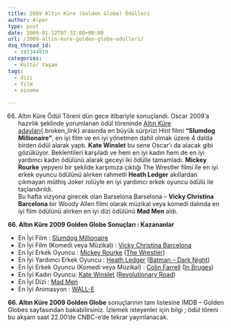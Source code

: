 ```yaml
---
title: 2009 Altın Küre (Golden Globe) Ödülleri
author: Alper
type: post
date: 2009-01-12T07:32:00+00:00
url: /2009-altin-kure-golden-globe-odulleri/
dsq_thread_id:
  - 197344919
categories:
  - Kültür Yaşam
tags:
  - dizi
  - film
  - sinema

---
```

66. Altın Küre Ödül Töreni dün gece itibariyle sonuçlandı. Oscar 2009&#8217;a hazırlık şeklinde yorumlanan ödül töreninde [Altın Küre adayları][1]{.broken_link} arasında en büyük sürprizi Hint filmi **“Slumdog Millionaire”**, en iyi film ve en iyi yönetmen dahil olmak üzere 4 dalda birden ödül alarak yaptı. **Kate Winslet** bu sene Oscar&#8217;ı da alacak gibi gözüküyor. Beklentileri karşıladı ve hem en iyi kadın hem de en iyi yardımcı kadın ödülünü alarak geceyi iki ödülle tamamladı. **Mickey Rourke** yepyeni bir şekilde karşımıza çıktığı The Wrestler filmi ile en iyi erkek oyuncu ödülünü alırken rahmetli **Heath Ledger** akıllardan çıkmayan müthiş Joker rolüyle en iyi yardımcı erkek oyuncu ödülü ile taçlandırıldı.  
Bu hafta vizyona girecek olan Barselona Barselona &#8211; **Vicky Christina Barcelona** bir Woody Allen filmi olarak müzikal veya komedi dalında en iyi film ödülünü alırken en iyi dizi ödülünü **Mad Men** aldı. 

**66. Altın Küre 2009 Golden Globe Sonuçları : Kazananlar**  
<!--more-->

  * En İyi Film : <a href="http://www.imdb.com/title/tt1010048/" target="_blank">Slumdog Millionaire</a> 
  * En İyi Film (Komedi veya Müzikal) : <a href="http://www.imdb.com/title/tt0497465/" target="_blank">Vicky Christina Barcelona</a>
  * En İyi Erkek Oyuncu : <a href="http://www.imdb.com/name/nm0000620/" target="_blank">Mickey Rourke</a> ([The Wrestler][2])
  * En İyi Yardımcı Erkek Oyuncu : <a href="http://www.imdb.com/name/nm0005132/" target="_blank">Heath Ledger</a> (<a href="http://www.imdb.com/title/tt0468569/" target="_blank">Batman &#8211; Dark Night</a>)
  * En İyi Erkek Oyuncu (Komedi veya Müzikal) : <a href="http://www.imdb.com/name/nm0268199/" target="_blank">Colin Farrell</a> (<a href="http://www.imdb.com/title/tt0780536/" target="_blank">In Bruges</a>)
  * En İyi Kadın Oyuncu: <a href="http://www.imdb.com/name/nm0000701/" target="_blank">Kate Winslet</a> (<a href="http://www.imdb.com/title/tt0959337/" target="_blank">Revolutionary Road</a>)
  * En İyi Dizi : <a href="http://www.imdb.com/title/tt0804503/" target="_blank">Mad Men</a>
  * En İyi Animasyon : <a href="http://www.imdb.com/title/tt0910970/" target="_blank">WALL-E</a>

**66. Altın Küre 2009 Golden Globe** sonuçlarının tam listesine IMDB &#8211; Golden Globes sayfasından bakabilirsiniz. İzlemek isteyenler için bilgi ; ödül töreni bu akşam saat 22.00’de CNBC-e’de tekrar yayınlanacak.

 [1]: https://www.murekkep.org/2009-altin-kure-adaylari-565
 [2]: http://www.imdb.com/title/tt1125849/